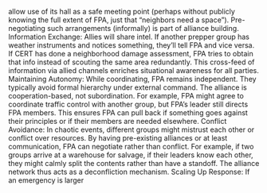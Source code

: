 allow use of its hall as a safe meeting point (perhaps without publicly knowing the full extent of FPA, just that “neighbors need a space”). Pre-negotiating such arrangements (informally) is part of alliance building. Information Exchange: Allies will share intel. If another prepper group has weather instruments and notices something, they’ll tell FPA and vice versa. If CERT has done a neighborhood damage assessment, FPA tries to obtain that info instead of scouting the same area redundantly. This cross-feed of information via allied channels enriches situational awareness for all parties. Maintaining Autonomy: While coordinating, FPA remains independent. They typically avoid formal hierarchy under external command. The alliance is cooperation-based, not subordination. For example, FPA might agree to coordinate traffic control with another group, but FPA’s leader still directs FPA members. This ensures FPA can pull back if something goes against their principles or if their members are needed elsewhere. Conflict Avoidance: In chaotic events, different groups might mistrust each other or conflict over resources. By having pre-existing alliances or at least communication, FPA can negotiate rather than conflict. For example, if two groups arrive at a warehouse for salvage, if their leaders know each other, they might calmly split the contents rather than have a standoff. The alliance network thus acts as a deconfliction mechanism. Scaling Up Response: If an emergency is larger